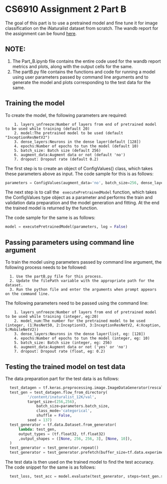 # CS6910 Assignment 2 Part B

The goal of this part is to use a pretrained model and fine tune it for image classification on the iNaturalist dataset from scratch. The wandb report for the assignment can be found [here](https://wandb.ai/hithesh-sidhesh/Assignment_2/reports/CS6910-Assignment-2--VmlldzoxNzI3Nzcy).

## NOTE:

1. The Part_B.ipynb file contains the entire code used for the wandb report metrics and plots, along with the output cells for the same.
2. The partB.py file contains the functions and code for running a model using user parameters passed by command line arguments and to generate the model and plots corresponding to the test data for the same.

## Training the model

To create the model, the following parameters are required:

        1. layers_unfreeze:Number of layers from end of pretrained model to be used while training (default 20)
        2. model:The pretrained model to be used (default "InceptionResNetV2")
        3. dense_layers:Neurons in the dense layer(default [128])
        4. epochs:Number of epochs to tun the model (default 10)
        5. batch_size: Batch size (default 256)
        6. augment_data:Augment data or not (default 'no')
        7. dropout: Dropout rate (default 0.2)
        
The first step is to create an object of ConfigValues() class, which takes these parameters above as input. The code sample for this is as follows:

```python
parameters = ConfigValues(augment_data='no', batch_size=256, dense_layers=[128], dropout=0.2, epochs=5, layers_unfreeze=20, model="InceptionResNetV2")
```

The next step is to call the ``` executePretrainedModel``` function, which takes the ConfigValues type object as a parameter and performs the train and validation data preparation and the model generation and fitting. At the end the trained model is returned by the function.

The code sample for the same is as follows:

```python
model = executePretrainedModel(parameters, log = False)
```

## Passing parameters using command line argument

To train the model using parameters passed by command line argument, the following process needs to be followed:

      1. Use the partB.py file for this process.
      2. Update the filePath variable with the appropriate path for the dataset.
      3. Run the python file and enter the arguments when prompt appears on the command line.
      
The following parameters need to be passed using the command line:

        1. layers_unfreeze:Number of layers from end of pretrained model to be used while training (integer, eg:20)
        2. model_num:The number for the pretrained model to be used (integer, (1:ResNet50, 2:InceptionV3, 3:InceptionResNetV2, 4:Xception, 5:MobileNetV2))
        3. dense_layers:Neurons in the dense layer(list, eg: [128])
        4. epochs:Number of epochs to tun the model (integer, eg: 10)
        5. batch_size: Batch size (integer, eg: 256)
        6. augment_data:Augment data or not ('yes' or 'no')
        7. dropout: Dropout rate (float, eg: 0.2)

## Testing the trained model on test data

The data preparation part for the test data is as follows:

```python
  test_datagen = tf.keras.preprocessing.image.ImageDataGenerator(rescale=1./255)
  test_gen = test_datagen.flow_from_directory(
          '/content/inaturalist_12K/val',
          target_size=(256,256),
              batch_size=parameters.batch_size,
              class_mode='categorical',
              shuffle = False,
          seed = 137)
  test_generator = tf.data.Dataset.from_generator(
      lambda: test_gen,
      output_types = (tf.float32, tf.float32)
      ,output_shapes = ([None, 256, 256, 3], [None, 10]),
  )
  test_generator = test_generator.repeat()
  test_generator = test_generator.prefetch(buffer_size=tf.data.experimental.AUTOTUNE)
```
The test data is then used on the trained model to find the test accuracy. The code snippet for the same is as follows:

```python
  test_loss, test_acc = model.evaluate(test_generator, steps=test_gen.samples//test_gen.batch_size, verbose=2)

```
